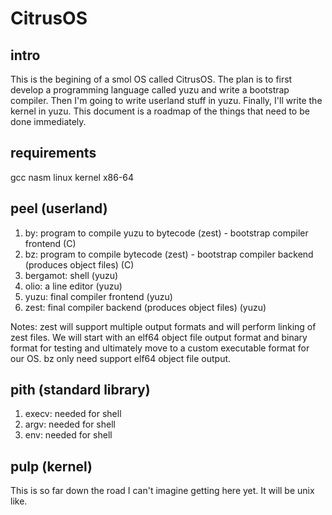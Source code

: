 # CitrusOS

## intro

This is the begining of a smol OS called CitrusOS. The plan is to first develop a programming language called yuzu and write a bootstrap compiler. Then I'm going to write userland stuff in yuzu. Finally, I'll write the kernel in yuzu. This document is a roadmap of the things that need to be done immediately.

## requirements

  gcc
  nasm
  linux kernel x86-64

## peel (userland)

1. by: program to compile yuzu to bytecode (zest) - bootstrap compiler frontend (C)
2. bz: program to compile bytecode (zest) - bootstrap compiler backend (produces object files) (C)
3. bergamot: shell (yuzu)
4. olio: a line editor (yuzu)
5. yuzu: final compiler frontend (yuzu)
6. zest: final compiler backend (produces object files) (yuzu)

Notes: zest will support multiple output formats and will perform linking of zest files. We will start with
an elf64 object file output format and binary format for testing and ultimately move to a custom executable format
for our OS. bz only need support elf64 object file output.

## pith (standard library)

1. execv: needed for shell
2. argv: needed for shell
3. env: needed for shell

## pulp (kernel)

This is so far down the road I can't imagine getting here yet. It will be unix like.
